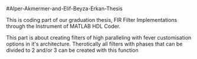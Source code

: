 #Alper-Akmermer-and-Elif-Beyza-Erkan-Thesis

This is coding part of our graduation thesis,
FIR Filter Implementations through the Instrument of MATLAB HDL Coder.

This part is about creating filters of high paralleling with fever customisation options in it's architecture. Therotically all filters with phases that can be divided to 2 and/or 3 can be created with this function
